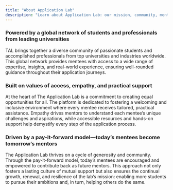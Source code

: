 ```yaml
---
title: "About Application Lab"
description: "Learn about Application Lab: our mission, community, mentorship, and this collaborative hub for university application support."
---
```


### Powered by a global network of students and professionals from leading universities

TAL brings together a diverse community of passionate students and accomplished professionals from top universities and industries worldwide. This global network provides mentees with access to a wide range of expertise, insights, and real-world experience, ensuring well-rounded guidance throughout their application journeys.

### Built on values of access, empathy, and practical support

At the heart of The Application Lab is a commitment to creating equal opportunities for all. The platform is dedicated to fostering a welcoming and inclusive environment where every mentee receives tailored, practical assistance. Empathy drives mentors to understand each mentee’s unique challenges and aspirations, while accessible resources and hands-on support help demystify every step of the application process.

###	Driven by a pay-it-forward model—today’s mentees become tomorrow’s mentors

The Application Lab thrives on a cycle of generosity and community. Through the pay-it-forward model, today’s mentees are encouraged and empowered to contribute back as future mentors. This approach not only fosters a lasting culture of mutual support but also ensures the continual growth, renewal, and resilience of the lab’s mission: enabling more students to pursue their ambitions and, in turn, helping others do the same.
